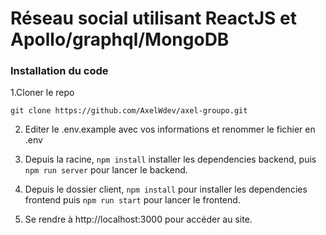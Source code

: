 # Réseau social utilisant ReactJS et Apollo/graphql/MongoDB

### Installation du code

1.Cloner le repo 

```
git clone https://github.com/AxelWdev/axel-groupo.git
```

2. Editer le .env.example avec vos informations et renommer le fichier en .env

3. Depuis la racine, `npm install`  installer les dependencies backend, puis `npm run server` pour lancer le backend.

4. Depuis le dossier client, `npm install`  pour installer les dependencies frontend puis `npm run start` pour lancer le frontend.

5. Se rendre à http://localhost:3000 pour accéder au site. 